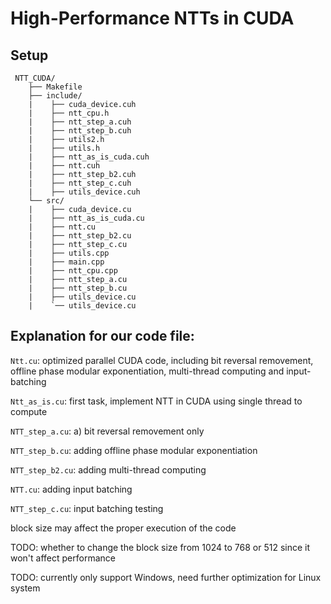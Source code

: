 # High-Performance NTTs in CUDA

## Setup

```
 NTT_CUDA/
    ├── Makefile
    ├── include/ 
    |    ├── cuda_device.cuh     
    |    ├── ntt_cpu.h 
    |    ├── ntt_step_a.cuh   
    | 	 ├── ntt_step_b.cuh  
    |    ├── utils2.h          
    |    ├── utils.h
    |    ├── ntt_as_is_cuda.cuh  
    |	 ├── ntt.cuh    
    |	 ├── ntt_step_b2.cuh  
    |	 ├── ntt_step_c.cuh  
    |	 ├── utils_device.cuh
    └── src/ 
    |    ├── cuda_device.cu
    |    ├── ntt_as_is_cuda.cu
    |    ├── ntt.cu
    | 	 ├── ntt_step_b2.cu 
    |    ├── ntt_step_c.cu 
    |    ├── utils.cpp 
    |    ├── main.cpp  
    |	 ├── ntt_cpu.cpp 
    |	 ├── ntt_step_a.cu 
    |	 ├── ntt_step_b.cu 
    |	 ├── utils_device.cu 
    |	 `── utils_device.cu 

```

## Explanation for our code file:

<code>Ntt.cu</code>: optimized parallel CUDA code, including bit reversal removement, offline phase modular exponentiation, multi-thread computing and input-batching

<code>Ntt_as_is.cu</code>: first task, implement NTT in CUDA using single thread to compute

<code>NTT_step_a.cu</code>: a) bit reversal removement only

<code>NTT_step_b.cu</code>: adding offline phase modular exponentiation 

<code>NTT_step_b2.cu</code>: adding multi-thread computing

<code>NTT.cu</code>: adding input batching

<code>NTT_step_c.cu</code>: input batching testing

block size may affect the proper execution of the code

TODO: whether to change the block size from 1024 to 768 or 512 since it won't affect performance

TODO: currently only support Windows, need further optimization for Linux system
